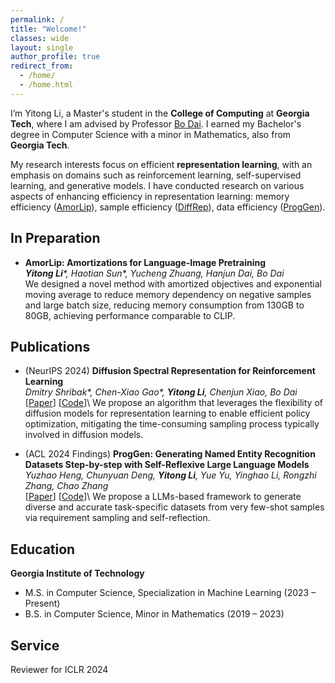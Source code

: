 ```yaml
---
permalink: /
title: "Welcome!"
classes: wide
layout: single
author_profile: true
redirect_from: 
  - /home/
  - /home.html
---
```



I’m Yitong Li, a Master's student in the **College of Computing** at **Georgia Tech**, where I am advised by Professor [Bo Dai](https://bo-dai.github.io/). I earned my Bachelor's degree in Computer Science with a minor in Mathematics, also from **Georgia Tech**.

My research interests focus on efficient **representation learning**, with an emphasis on domains such as reinforcement learning, self-supervised learning, and generative models. I have conducted research on various aspects of enhancing efficiency in representation learning: memory efficiency \([AmorLip](#amorlip)\), sample efficiency \([DiffRep](#diffrep)\), data efficiency \([ProgGen](#proggen)\).

## In Preparation
- **AmorLip: Amortizations for Language-Image Pretraining**
  <br/>
  _**Yitong Li**\*, Haotian Sun\*, Yucheng Zhuang, Hanjun Dai, Bo Dai_
  <br/>
  <a id="amorlip"></a>
  <!-- [[Paper](https://arxiv.org/abs/2406.16121)]
  [[Code](https://github.com/haotiansun14/rl-rep/tree/main/agent/diffsrdrq)]\\ -->
  We designed a novel method with amortized objectives and exponential moving average to reduce memory dependency on negative samples and large batch size, reducing memory consumption from 130GB to 80GB, achieving performance comparable to CLIP.

## Publications

- (NeurIPS 2024) **Diffusion Spectral Representation for Reinforcement Learning**
  <br/>
  _Dmitry Shribak\*, Chen-Xiao Gao\*, **Yitong Li**, Chenjun Xiao, Bo Dai_
  <br/>
  <a id="diffrep"></a>
  [[Paper](https://arxiv.org/abs/2406.16121)]
  [[Code](https://github.com/haotiansun14/rl-rep/tree/main/agent/diffsrdrq)]\\
  We propose an algorithm that leverages the flexibility of diffusion models for representation learning to enable efficient policy optimization, mitigating the time-consuming sampling process typically involved in diffusion models.


- (ACL 2024 Findings) **ProgGen: Generating Named Entity Recognition Datasets Step-by-step with Self-Reflexive Large Language Models**
  <br/>
  _Yuzhao Heng, Chunyuan Deng, **Yitong Li**, Yue Yu, Yinghao Li, Rongzhi Zhang, Chao Zhang_
  <br/>
  <a id="proggen"></a>
  [[Paper](https://arxiv.org/abs/2210.10464)]
  [[Code](https://github.com/StefanHeng/ProgGen)]\\
  We propose a LLMs-based framework to generate diverse and accurate task-specific datasets from very few-shot samples via requirement sampling and self-reflection.


## Education
**Georgia Institute of Technology**  
- M.S. in Computer Science, Specialization in Machine Learning (2023 – Present)  
- B.S. in Computer Science, Minor in Mathematics (2019 – 2023)

## Service
Reviewer for ICLR 2024
